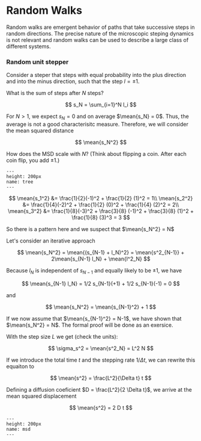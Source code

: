 # Random Walks

Random walks are emergent behavior of paths that take successive steps in random directions. The precise nature of the microscopic steping dynamics is not relevant and random walks can be used to describe a large class of different systems.

### Random unit stepper

Consider a steper that steps with equal probability into the plus direction and into the minus direction, such that the step $l = \pm 1$.

What is the sum of steps after $N$ steps?

$$
s_N = \sum_{i=1}^N l_i
$$

For $N>1$, we expect $s_N = 0$ and on average $\mean{s_N} = 0$. Thus, the average is not a good characterisitc measure. Therefore, we will consider the mean squared distance

$$
\mean{s_N^2}
$$

How does the MSD scale with $N$? (Think about flipping a coin. After each coin flip, you add $\pm 1$.)

```{figure} tree.png
---
height: 200px
name: tree
---
```


$$
\mean{s_1^2} &= \frac{1}{2}(-1)^2 + \frac{1}{2} (1)^2 = 1\\
\mean{s_2^2} &= \frac{1}{4}(-2)^2 + \frac{1}{2} (0)^2 + \frac{1}{4} (2)^2 = 2\\
\mean{s_3^2} &= \frac{1}{8}(-3)^2 + \frac{3}{8} (-1)^2 + \frac{3}{8} (1)^2 + \frac{1}{8} (3)^3 = 3
$$

So there is a pattern here and we suspect that $\mean{s_N^2} = N$

Let's consider an iterative approach

$$
\mean{s_N^2} = \mean{(s_{N-1} + l_N)^2} = \mean{s^2_{N-1}} + 2\mean{s_{N-1} l_N} + \mean{l^2_N}
$$

Because $l_N$ is independent of $s_{N-1}$ and equally likely to be $\pm 1$, we have

$$
\mean{s_{N-1} l_N} = 1/2 s_{N-1}(+1) + 1/2 s_{N-1}(-1) = 0
$$

and

$$
\mean{s_N^2} = \mean{s_{N-1}^2} + 1
$$

If we now assume that $\mean{s_{N-1}^2} = N-1$, we have shown that $\mean{s_N^2} = N$. The formal proof will be done as an exersice.

With the step size $L$ we get (check the units):

$$
\sigma_s^2 = \mean{s^2_N} = L^2 N
$$

If we introduce the total time $t$ and the stepping rate $1/\Delta t$, we can rewrite this equaiton to

$$
\mean{s^2} = \frac{L^2}{\Delta t} t
$$

Defining a diffusion coeficient $D = \frac{L^2}{2 \Delta t}$, we arrive at the mean squared displacement

$$
\mean{s^2} = 2 D t
$$

```{figure} msd.png
---
height: 200px
name: msd
---
```